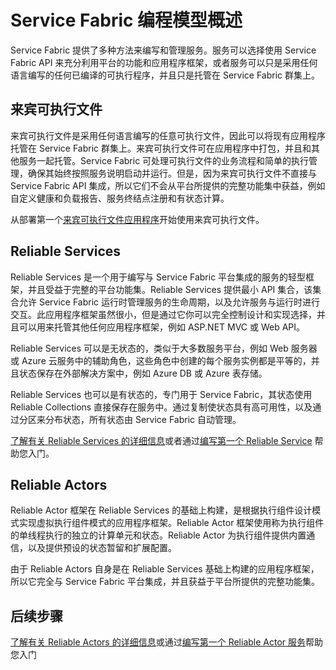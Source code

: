<properties
   pageTitle="Service Fabric 编程模型概述 | Azure"
   description="Service Fabric 提供了两个框架用于构建服务：执行组件框架和服务框架。它们在简单性和控制力方面具有截然不同的取舍。"
   services="service-fabric"
   documentationCenter=".net"
   authors="seanmck"
   manager="timlt"
   editor="vturecek"/>

<tags
   ms.service="service-fabric"
   ms.devlang="dotNet"
   ms.topic="article"
   ms.tgt_pltfrm="NA"
   ms.workload="NA"
   ms.date="07/18/2016"
   wacn.date="01/03/2017"
   ms.author="seanmck"/>

# Service Fabric 编程模型概述

Service Fabric 提供了多种方法来编写和管理服务。服务可以选择使用 Service Fabric API 来充分利用平台的功能和应用程序框架，或者服务可以只是采用任何语言编写的任何已编译的可执行程序，并且只是托管在 Service Fabric 群集上。

## 来宾可执行文件

来宾可执行文件是采用任何语言编写的任意可执行文件，因此可以将现有应用程序托管在 Service Fabric 群集上。来宾可执行文件可在应用程序中打包，并且和其他服务一起托管。Service Fabric 可处理可执行文件的业务流程和简单的执行管理，确保其始终按照服务说明启动并运行。但是，因为来宾可执行文件不直接与 Service Fabric API 集成，所以它们不会从平台所提供的完整功能集中获益，例如自定义健康和负载报告、服务终结点注册和有状态计算。

从部署第一个[来宾可执行文件应用程序](/documentation/articles/service-fabric-deploy-existing-app/)开始使用来宾可执行文件。

## Reliable Services

Reliable Services 是一个用于编写与 Service Fabric 平台集成的服务的轻型框架，并且受益于完整的平台功能集。Reliable Services 提供最小 API 集合，该集合允许 Service Fabric 运行时管理服务的生命周期，以及允许服务与运行时进行交互。此应用程序框架虽然很小，但是通过它你可以完全控制设计和实现选择，并且可以用来托管其他任何应用程序框架，例如 ASP.NET MVC 或 Web API。

Reliable Services 可以是无状态的，类似于大多数服务平台，例如 Web 服务器或 Azure 云服务中的辅助角色，这些角色中创建的每个服务实例都是平等的，并且状态保存在外部解决方案中，例如 Azure DB 或 Azure 表存储。

Reliable Services 也可以是有状态的，专门用于 Service Fabric，其状态使用 Reliable Collections 直接保存在服务中。通过复制使状态具有高可用性，以及通过分区来分布状态，所有状态由 Service Fabric 自动管理。

[了解有关 Reliable Services 的详细信息](/documentation/articles/service-fabric-reliable-services-introduction/)或者通过[编写第一个 Reliable Service](/documentation/articles/service-fabric-reliable-services-quick-start/) 帮助您入门。

## Reliable Actors

Reliable Actor 框架在 Reliable Services 的基础上构建，是根据执行组件设计模式实现虚拟执行组件模式的应用程序框架。Reliable Actor 框架使用称为执行组件的单线程执行的独立的计算单元和状态。Reliable Actor 为执行组件提供内置通信，以及提供预设的状态暂留和扩展配置。

由于 Reliable Actors 自身是在 Reliable Services 基础上构建的应用程序框架，所以它完全与 Service Fabric 平台集成，并且获益于平台所提供的完整功能集。

## 后续步骤
[了解有关 Reliable Actors 的详细信息](/documentation/articles/service-fabric-reliable-actors-introduction/)或通过[编写第一个 Reliable Actor 服务](/documentation/articles/service-fabric-reliable-actors-get-started/)帮助您入门

<!---HONumber=Mooncake_Quality_Review_1230_2016-->